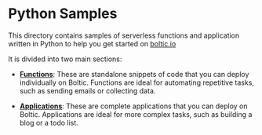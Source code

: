 # Python Samples

This directory contains samples of serverless functions and application written in Python to help you get started on [boltic.io](https://www/boltic.io)

It is divided into two main sections:

- [**Functions**](functions/README.md): These are standalone snippets of code that you can deploy individually on Boltic. Functions are ideal for automating repetitive tasks, such as sending emails or collecting data.

- [**Applications**](applications/README.md): These are complete applications that you can deploy on Boltic. Applications are ideal for more complex tasks, such as building a blog or a todo list.
